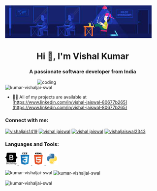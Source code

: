 ![logo](https://github.com/Kumar-VishalJai-swal/Kumar-VishalJai-swal/blob/main/banner.jpeg)
<h1 align="center">Hi 👋, I'm Vishal Kumar</h1>
<h3 align="center">A passionate software developer from India</h3>

<img align="right" alt="coding" width="400" src="https://camo.githubusercontent.com/cae12fddd9d6982901d82580bdf321d81fb299141098ca1c2d4891870827bf17/68747470733a2f2f6d69726f2e6d656469756d2e636f6d2f6d61782f313336302f302a37513379765349765f7430696f4a2d5a2e676966">

<p align="left"> <img src="https://komarev.com/ghpvc/?username=kumar-vishaljai-swal&label=Profile%20views&color=0e75b6&style=flat" alt="kumar-vishaljai-swal" /> </p>

- 👨‍💻 All of my projects are available at [https://www.linkedin.com/in/vishal-jaiswal-80677b265](https://www.linkedin.com/in/vishal-jaiswal-80677b265)

<h3 align="left">Connect with me:</h3>
<p align="left">
<a href="https://twitter.com/vishaljais1419" target="blank"><img align="center" src="https://encrypted-tbn0.gstatic.com/images?q=tbn:ANd9GcSSYmpPi9QdBVFOKcjBZ7Sv_KnFtnhVyUYCIw&usqp=CAU" alt="vishaljais1419" height="30" width="40" /></a>
<a href="https://linkedin.com/in/vishal jaiswal" target="blank"><img align="center" src="https://raw.githubusercontent.com/rahuldkjain/github-profile-readme-generator/master/src/images/icons/Social/linked-in-alt.svg" alt="vishal jaiswal" height="30" width="40" /></a>
<a href="https://fb.com/vishal jaiswal" target="blank"><img align="center" src="https://raw.githubusercontent.com/rahuldkjain/github-profile-readme-generator/master/src/images/icons/Social/facebook.svg" alt="vishal jaiswal" height="30" width="40" /></a>
<a href="https://instagram.com/vishaljaiswal2343" target="blank"><img align="center" src="https://raw.githubusercontent.com/rahuldkjain/github-profile-readme-generator/master/src/images/icons/Social/instagram.svg" alt="vishaljaiswal2343" height="30" width="40" /></a>
</p>

<h3 align="left">Languages and Tools:</h3>
<p align="left"> <a href="https://getbootstrap.com" target="_blank" rel="noreferrer"> <img src="https://raw.githubusercontent.com/devicons/devicon/master/icons/bootstrap/bootstrap-plain-wordmark.svg" alt="bootstrap" width="40" height="40"/> </a> <a href="https://www.w3schools.com/css/" target="_blank" rel="noreferrer"> <img src="https://raw.githubusercontent.com/devicons/devicon/master/icons/css3/css3-original-wordmark.svg" alt="css3" width="40" height="40"/> </a> <a href="https://www.w3.org/html/" target="_blank" rel="noreferrer"> <img src="https://raw.githubusercontent.com/devicons/devicon/master/icons/html5/html5-original-wordmark.svg" alt="html5" width="40" height="40"/> </a> <a href="https://www.python.org" target="_blank" rel="noreferrer"> <img src="https://raw.githubusercontent.com/devicons/devicon/master/icons/python/python-original.svg" alt="python" width="40" height="40"/> </a> </p>

<p><img align="left" src="https://github-readme-stats.vercel.app/api/top-langs?username=kumar-vishaljai-swal&show_icons=true&locale=en&layout=compact" alt="kumar-vishaljai-swal" /></p>

<p>&nbsp;<img align="center" src="https://github-readme-stats.vercel.app/api?username=kumar-vishaljai-swal&show_icons=true&locale=en" alt="kumar-vishaljai-swal" /></p>

<p><img align="center" src="https://github-readme-streak-stats.herokuapp.com/?user=kumar-vishaljai-swal&" alt="kumar-vishaljai-swal" /></p>

